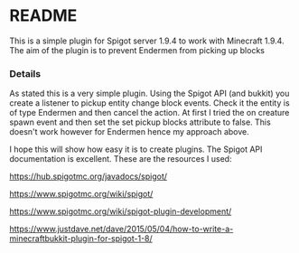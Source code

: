 # README #

This is a simple plugin for Spigot server 1.9.4 to work with Minecraft 1.9.4. The aim of the plugin is to prevent Endermen from picking up blocks

### Details ###

As stated this is a very simple plugin. Using the Spigot API (and bukkit) you create a listener to pickup entity change block events. Check it the entity is of type Endermen and then cancel the action.
At first I tried the on creature spawn event and then set the set pickup blocks attribute to false. This doesn't work however for Endermen hence my approach above.

I hope this will show how easy it is to create plugins. The Spigot API documentation is excellent. These are the resources I used:

https://hub.spigotmc.org/javadocs/spigot/

https://www.spigotmc.org/wiki/spigot/

https://www.spigotmc.org/wiki/spigot-plugin-development/

https://www.justdave.net/dave/2015/05/04/how-to-write-a-minecraftbukkit-plugin-for-spigot-1-8/